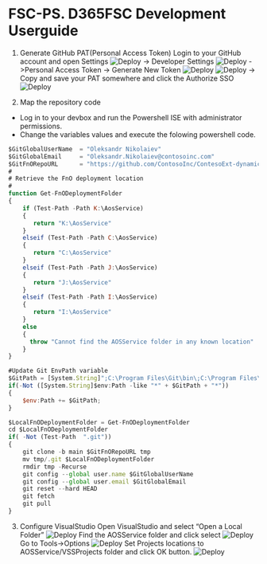 # FSC-PS. D365FSC Development Userguide 


1. Generate GitHub PAT(Personal Access Token)
Login to your GitHub account and open Settings 
![Deploy](https://raw.githubusercontent.com/ciellosinc/FSC-PS/main/Scenarios/images/fsc_dev_a.png)
-> Developer Settings 
![Deploy](https://raw.githubusercontent.com/ciellosinc/FSC-PS/main/Scenarios/images/fsc_dev_b.png)
->Personal Access Token -> Generate New Token 
 ![Deploy](https://raw.githubusercontent.com/ciellosinc/FSC-PS/main/Scenarios/images/fsc_dev_c.png)
 ![Deploy](https://raw.githubusercontent.com/ciellosinc/FSC-PS/main/Scenarios/images/fsc_dev_d.png)
-> Copy and save your PAT somewhere and click the Authorize SSO 
![Deploy](https://raw.githubusercontent.com/ciellosinc/FSC-PS/main/Scenarios/images/fsc_dev_e.png)

2. Map the repository code
- Log in to your devbox and run the Powershell ISE with administrator permissions.
- Change the variables values and execute the folowing powershell code.

~~~javascript
$GitGlobalUserName  = "Oleksandr Nikolaiev"
$GitGlobalEmail     = "Oleksandr.Nikolaiev@contosoinc.com"
$GitFnORepoURL      = "https://github.com/ContosoInc/ContesoExt-dynamics-365-FO.git"
#
# Retrieve the FnO deployment location 
#
function Get-FnODeploymentFolder
{
    if (Test-Path -Path K:\AosService)
    {
       return "K:\AosService"
    }
    elseif (Test-Path -Path C:\AosService)
    {
       return "C:\AosService"
    }
    elseif (Test-Path -Path J:\AosService)
    {
       return "J:\AosService"
    }
    elseif (Test-Path -Path I:\AosService)
    {
       return "I:\AosService"
    }
    else
    {
      throw "Cannot find the AOSService folder in any known location"
    }
}

#Update Git EnvPath variable
$GitPath = [System.String]";C:\Program Files\Git\bin\;C:\Program Files\Git\cmd\";
if(-Not ([System.String]$env:Path -like "*" + $GitPath + "*"))
{
    $env:Path += $GitPath;
}

$LocalFnODeploymentFolder = Get-FnODeploymentFolder
cd $LocalFnODeploymentFolder
if( -Not (Test-Path  ".git"))
{
    git clone -b main $GitFnORepoURL tmp
    mv tmp/.git $LocalFnODeploymentFolder
    rmdir tmp -Recurse
    git config --global user.name $GitGlobalUserName
    git config --global user.email $GitGlobalEmail
    git reset --hard HEAD
    git fetch 
    git pull
}

~~~

3. Configure VisualStudio
Open VisualStudio and select “Open a Local Folder”
![Deploy](https://raw.githubusercontent.com/ciellosinc/FSC-PS/main/Scenarios/images/fsc_dev_f.png)
Find the AOSService folder and click select 
![Deploy](https://raw.githubusercontent.com/ciellosinc/FSC-PS/main/Scenarios/images/fsc_dev_g.png)
Go to Tools->Options 
![Deploy](https://raw.githubusercontent.com/ciellosinc/FSC-PS/main/Scenarios/images/fsc_dev_h.png)
Set Projects locations to AOSService/VSSProjects folder and click OK button. 
![Deploy](https://raw.githubusercontent.com/ciellosinc/FSC-PS/main/Scenarios/images/fsc_dev_i.png)

